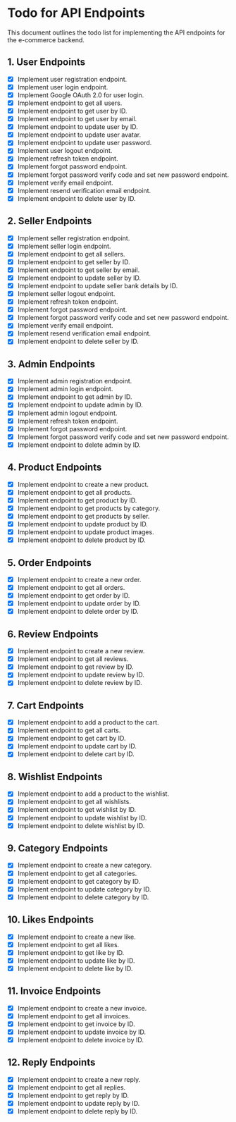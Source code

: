 # Todo for API Endpoints

This document outlines the todo list for implementing the API endpoints for the e-commerce backend.

## 1. User Endpoints

- [x] Implement user registration endpoint.
- [x] Implement user login endpoint.
- [x] Implement Google OAuth 2.0 for user login.
- [x] Implement endpoint to get all users.
- [x] Implement endpoint to get user by ID.
- [x] Implement endpoint to get user by email.
- [x] Implement endpoint to update user by ID.
- [x] Implement endpoint to update user avatar.
- [x] Implement endpoint to update user password.
- [x] Implement user logout endpoint.
- [x] Implement refresh token endpoint.
- [x] Implement forgot password endpoint.
- [x] Implement forgot password verify code and set new password endpoint.
- [x] Implement verify email endpoint.
- [x] Implement resend verification email endpoint.
- [x] Implement endpoint to delete user by ID.

## 2. Seller Endpoints

- [x] Implement seller registration endpoint.
- [x] Implement seller login endpoint.
- [x] Implement endpoint to get all sellers.
- [x] Implement endpoint to get seller by ID.
- [x] Implement endpoint to get seller by email.
- [x] Implement endpoint to update seller by ID.
- [x] Implement endpoint to update seller bank details by ID.
- [x] Implement seller logout endpoint.
- [x] Implement refresh token endpoint.
- [x] Implement forgot password endpoint.
- [x] Implement forgot password verify code and set new password endpoint.
- [x] Implement verify email endpoint.
- [x] Implement resend verification email endpoint.
- [x] Implement endpoint to delete seller by ID.

## 3. Admin Endpoints

- [x] Implement admin registration endpoint.
- [x] Implement admin login endpoint.
- [x] Implement endpoint to get admin by ID.
- [x] Implement endpoint to update admin by ID.
- [x] Implement admin logout endpoint.
- [x] Implement refresh token endpoint.
- [x] Implement forgot password endpoint.
- [x] Implement forgot password verify code and set new password endpoint.
- [x] Implement endpoint to delete admin by ID.

## 4. Product Endpoints

- [x] Implement endpoint to create a new product.
- [x] Implement endpoint to get all products.
- [x] Implement endpoint to get product by ID.
- [x] Implement endpoint to get products by category.
- [x] Implement endpoint to get products by seller.
- [x] Implement endpoint to update product by ID.
- [x] Implement endpoint to update product images.
- [x] Implement endpoint to delete product by ID.

## 5. Order Endpoints

- [x] Implement endpoint to create a new order.
- [x] Implement endpoint to get all orders.
- [x] Implement endpoint to get order by ID.
- [x] Implement endpoint to update order by ID.
- [x] Implement endpoint to delete order by ID.

## 6. Review Endpoints

- [x] Implement endpoint to create a new review.
- [x] Implement endpoint to get all reviews.
- [x] Implement endpoint to get review by ID.
- [x] Implement endpoint to update review by ID.
- [x] Implement endpoint to delete review by ID.

## 7. Cart Endpoints

- [x] Implement endpoint to add a product to the cart.
- [x] Implement endpoint to get all carts.
- [x] Implement endpoint to get cart by ID.
- [x] Implement endpoint to update cart by ID.
- [x] Implement endpoint to delete cart by ID.

## 8. Wishlist Endpoints

- [x] Implement endpoint to add a product to the wishlist.
- [x] Implement endpoint to get all wishlists.
- [x] Implement endpoint to get wishlist by ID.
- [x] Implement endpoint to update wishlist by ID.
- [x] Implement endpoint to delete wishlist by ID.

## 9. Category Endpoints

- [x] Implement endpoint to create a new category.
- [x] Implement endpoint to get all categories.
- [x] Implement endpoint to get category by ID.
- [x] Implement endpoint to update category by ID.
- [x] Implement endpoint to delete category by ID.

## 10. Likes Endpoints

- [x] Implement endpoint to create a new like.
- [x] Implement endpoint to get all likes.
- [x] Implement endpoint to get like by ID.
- [x] Implement endpoint to update like by ID.
- [x] Implement endpoint to delete like by ID.

## 11. Invoice Endpoints

- [x] Implement endpoint to create a new invoice.
- [x] Implement endpoint to get all invoices.
- [x] Implement endpoint to get invoice by ID.
- [x] Implement endpoint to update invoice by ID.
- [x] Implement endpoint to delete invoice by ID.

## 12. Reply Endpoints

- [x] Implement endpoint to create a new reply.
- [x] Implement endpoint to get all replies.
- [x] Implement endpoint to get reply by ID.
- [x] Implement endpoint to update reply by ID.
- [x] Implement endpoint to delete reply by ID.

